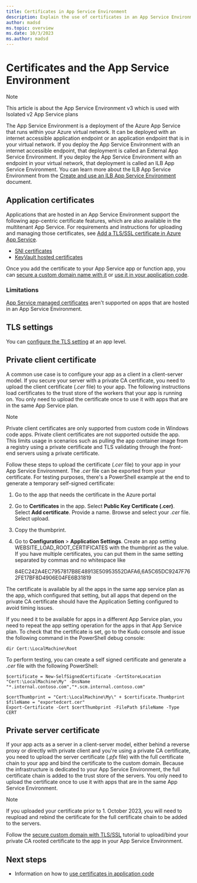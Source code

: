 ```yaml
---
title: Certificates in App Service Environment
description: Explain the use of certificates in an App Service Environment. Learn how certificate bindings work on the single-tenanted apps in an App Service Environment.
author: madsd
ms.topic: overview
ms.date: 10/3/2023
ms.author: madsd
---
```


# Certificates and the App Service Environment 
> [!NOTE]
> This article is about the App Service Environment v3 which is used with Isolated v2 App Service plans
>

The App Service Environment is a deployment of the Azure App Service that runs within your Azure virtual network. It can be deployed with an internet accessible application endpoint or an application endpoint that is in your virtual network. If you deploy the App Service Environment with an internet accessible endpoint, that deployment is called an External App Service Environment. If you deploy the App Service Environment with an endpoint in your virtual network, that deployment is called an ILB App Service Environment. You can learn more about the ILB App Service Environment from the [Create and use an ILB App Service Environment](./creation.md) document.

## Application certificates

Applications that are hosted in an App Service Environment support the following app-centric certificate features, which are also available in the multitenant App Service. For requirements and instructions for uploading and managing those certificates, see [Add a TLS/SSL certificate in Azure App Service](../configure-ssl-certificate.md).

- [SNI certificates](../configure-ssl-certificate.md)
- [KeyVault hosted certificates](../configure-ssl-certificate.md#import-a-certificate-from-key-vault)

Once you add the certificate to your App Service app or function app, you can [secure a custom domain name with it](../configure-ssl-bindings.md) or [use it in your application code](../configure-ssl-certificate-in-code.md).

### Limitations

[App Service managed certificates](../configure-ssl-certificate.md#create-a-free-managed-certificate) aren't supported on apps that are hosted in an App Service Environment.

## TLS settings

You can [configure the TLS setting](../configure-ssl-bindings.md#enforce-tls-versions) at an app level.

## Private client certificate

A common use case is to configure your app as a client in a client-server model. If you secure your server with a private CA certificate, you need to upload the client certificate (*.cer* file) to your app. The following instructions load certificates to the trust store of the workers that your app is running on. You only need to upload the certificate once to use it with apps that are in the same App Service plan.

>[!NOTE]
> Private client certificates are only supported from custom code in Windows code apps. Private client certificates are not supported outside the app. This limits usage in scenarios such as pulling the app container image from a registry using a private certificate and TLS validating through the front-end servers using a private certificate.

Follow these steps to upload the certificate (*.cer* file) to your app in your App Service Environment. The *.cer* file can be exported from your certificate. For testing purposes, there's a PowerShell example at the end to generate a temporary self-signed certificate:

1. Go to the app that needs the certificate in the Azure portal
1. Go to **Certificates** in the app. Select **Public Key Certificate (.cer)**. Select **Add certificate**. Provide a name. Browse and select your *.cer* file. Select upload. 
1. Copy the thumbprint.
1. Go to **Configuration** > **Application Settings**. Create an app setting WEBSITE_LOAD_ROOT_CERTIFICATES with the thumbprint as the value. If you have multiple certificates, you can put them in the same setting separated by commas and no whitespace like 

	84EC242A4EC7957817B8E48913E50953552DAFA6,6A5C65DC9247F762FE17BF8D4906E04FE6B31819

The certificate is available by all the apps in the same app service plan as the app, which configured that setting, but all apps that depend on the private CA certificate should have the Application Setting configured to avoid timing issues.

If you need it to be available for apps in a different App Service plan, you need to repeat the app setting operation for the apps in that App Service plan. To check that the certificate is set, go to the Kudu console and issue the following command in the PowerShell debug console:

```azurepowershell-interactive
dir Cert:\LocalMachine\Root
```

To perform testing, you can create a self signed certificate and generate a *.cer* file with the following PowerShell: 

```azurepowershell-interactive
$certificate = New-SelfSignedCertificate -CertStoreLocation "Cert:\LocalMachine\My" -DnsName "*.internal.contoso.com","*.scm.internal.contoso.com"

$certThumbprint = "Cert:\LocalMachine\My\" + $certificate.Thumbprint
$fileName = "exportedcert.cer"
Export-Certificate -Cert $certThumbprint -FilePath $fileName -Type CERT
```

## Private server certificate

If your app acts as a server in a client-server model, either behind a reverse proxy or directly with private client and you're using a private CA certificate, you need to upload the server certificate (*.pfx* file) with the full certificate chain to your app and bind the certificate to the custom domain. Because the infrastructure is dedicated to your App Service Environment, the full certificate chain is added to the trust store of the servers. You only need to upload the certificate once to use it with apps that are in the same App Service Environment.

>[!NOTE]
> If you uploaded your certificate prior to 1. October 2023, you will need to reupload and rebind the certificate for the full certificate chain to be added to the servers.

Follow the [secure custom domain with TLS/SSL](../configure-ssl-bindings.md) tutorial to upload/bind your private CA rooted certificate to the app in your App Service Environment.

## Next steps

* Information on how to [use certificates in application code](../configure-ssl-certificate-in-code.md)